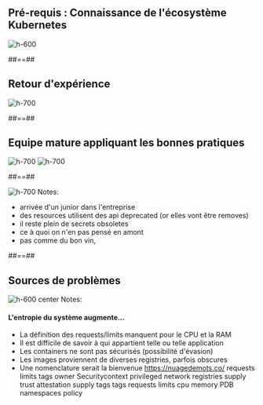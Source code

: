 
<!-- .slide: class="flex-row center" data-background="./assets/volcamp/bkgnd-basew.png"-->
## Pré-requis : Connaissance de l'écosystème Kubernetes
![h-600](./assets/techready/illus-cluster-2.png)

##==##
<!-- .slide: class="flex-row center" data-background="./assets/volcamp/bkgnd-basew.png"-->
## Retour d'expérience
![h-700](./assets/techready/arrivee-client.png)

##==##
<!-- .slide: class="flex-row center" data-background="./assets/volcamp/bkgnd-basew.png"-->
## Equipe mature appliquant les bonnes pratiques
![h-700](./assets/techready/team-mature.png)
![h-700](./assets/lunch/outils-trans3.png)

##==##
<!-- .slide: class="flex-row center" data-background="./assets/volcamp/bkgnd-basew.png"-->
![h-700](./assets/techready/arrivee_client.png)
Notes: 
- arrivée d'un junior dans l'entreprise
- des resources utilisent des api deprecated (or elles vont être removes)
- il reste plein de secrets obsoletes
- ce à quoi on n'en pas pensé en amont
- pas comme du bon vin, 

##==##
<!-- .slide: data-background="./assets/volcamp/bkgnd-basew.png"-->
## Sources de problèmes
![h-600 center](./assets/lunch/nuage-de-mots-issues.png)
Notes:
#### L'entropie du système augmente...
- La définition des requests/limits manquent pour le CPU et la RAM
- Il est difficile de savoir à qui appartient telle ou telle application
- Les containers ne sont pas sécurisés (possibilité d'évasion)
- Les images proviennent de diverses registries, parfois obscures
- Une nomenclature serait la bienvenue
https://nuagedemots.co/
requests limits tags owner Securitycontext privileged network registries supply trust attestation supply tags tags requests limits cpu memory PDB namespaces policy

